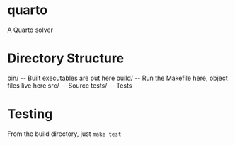 quarto
======

A Quarto solver

Directory Structure
===================

bin/ -- Built executables are put here
build/ -- Run the Makefile here, object files live here
src/ -- Source
tests/ -- Tests

Testing
=======

From the build directory, just `make test`
